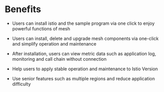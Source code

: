 # Benefits


-   Users can install istio and the sample program via one click to enjoy powerful functions of mesh

-   Users can install, delete and upgrade mesh components via one-click and simplify operation and maintenance

-   After installation, users can view metric data such as application log, monitoring and call chain without connection

-   Help users to apply stable operation and maintenance to Istio Version

-   Use senior features such as multiple regions and reduce application difficulty
